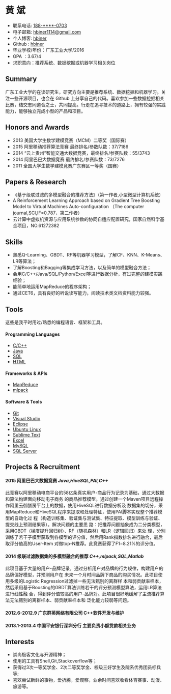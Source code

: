 黄 斌   
======

- 联系电话: [188-****-0703](tel://188-****-0703)
- 电子邮箱: <hbiner1114@gmail.com>
- 个人博客: [hbiner](http://www.cnblogs.com/hbiner/)
- Github : [hbiner](https://github.com/hbiner/)
- 毕业学校/年份：广东工业大学/2016
- GPA ：3.67/4
- 求职意向：推荐系统、数据挖掘或机器学习相关岗位


Summary
-------

广东工业大学的在读研究生，研究方向主要是推荐系统、数据挖掘和机器学习。关注一些开源项目，也会在 Github 上分享自己的代码。喜欢参加一些数据挖掘相关比赛，结交志同道合之士，共同提高。行走在追寻技术的道路上，拥有较强的实践能力，能够独立完成小型的产品和项目。

Honors and Awards
-----------------

- 2013 美国大学生数学建模竞赛（MCM）二等奖（国际赛）
- 2015 阿里移动推荐算法竞赛 最终排名/参数队数：37/7186
- 2014 “云上贵州”智能交通大数据竞赛，最终排名/参赛队数：55/3743
- 2014 阿里巴巴大数据竞赛 最终排名/参赛队数：73/7276 
- 2011 全国大学生数学建模竞赛广东赛区一等奖（国赛）


Papers & Research
------------------
- 《基于级联过滤的多模型融合的推荐方法》（第一作者,小型微型计算机系统）
- A Reinforcement Learning Approach based on Gradient Tree Boosting Model to Virtual Machines Auto-configuration （The computer journal,SCI,IF=0.787，第二作者）
- 云计算中虚拟机资源与应用系统参数的协同自适应配置研究，国家自然科学基金项目，NO.61272382


Skills
---------

- 熟悉Q-Learning、GBDT、RF等机器学习模型，了解CF、KNN、K-Means、LR等算法；
- 了解Boosting和Bagging等集成学习方法，以及简单的模型融合方法；
- 会用C/C++/Java/SQL/Python/Excel等进行数据分析，有过完整的建模实践经验；
- 能简单地运用MapReduce的程序架构；
- 通过CET6，具有良好的听说读写能力，阅读技术类文档资料能力较强。


Tools
------------------
这些是我平时用过/熟悉的编程语言、框架和工具。

#### Programming Languages

- [C/C++]()
- [Java](http://developer.mozilla.org/en/JavaScript)
- [SQL]()
- [HTML]()


#### Frameworks & APIs

- [MapReduce](http://zh.wikipedia.org/wiki/MapReduce)
- [mlpack](http://www.mlpack.org/)


#### Software & Tools

- [Git](http://git-scm.com)
- [Visual Studio]()
- [Eclipse](http://www.eclipse.org/)
- [Ubuntu Linux](http://ubuntu.com)
- [Sublime Text](http://www.sublimetext.com)
- [Excel](http://www.microsoftstore.com.cn/%E7%B1%BB%E5%88%AB/Office/c/office)
- [MySQL](http://mysql.com)
- [SQL Server](http://www.microsoft.com/en-us/server-cloud/products/sql-server/) 


Projects & Recruitment
-------------------------

#### 2015	**阿里巴巴大数据竞赛**	*Java,HiveSQL,PAI,C++*

此竞赛以阿里移动电商平台的58亿条真实用户-商品行为记录为基础，通过大数据和算法构建面向移动电子商务
的商品推荐模型。通过创建一个Maven项目远程操作阿里云御膳房平台上的数据，使用HiveSQL进行数据分析及
数据集的切分，采用MapReduce和HiveSQL程序来提取和处理特征，使用PAI脚本实现整个推荐模型的自动化过
程（构造训练集、验证集与测试集、特征提取、模型训练与验证、提交线上预测结果等）。解决问题的主要思
路：把推荐问题抽象成为二分类模型，采用GBDT（梯度提升回归树）、RF（随机森林）和LR（逻辑回归）来处
理，分别训练了若干子模型获取到各模型的评分值，然后用Rank指数排名进行融合，最后取评分值高的User-Item
对做top-N推荐。此竞赛获得了F1=8.21%的评分值。

#### 2014	**级联过滤数据集的多模型融合的推荐**	*C++,mlpack,SQL,Matlab*

此项目基于大量的用户-品牌记录，通过分析用户对品牌的行为规律，构建用户的品牌偏好模型，并预测用户在
未来一个月时间品牌下商品的购买情况。此项目使用多级的Logistic Regression过滤掉一些无法甄别的离群样
本和弱贡献率样本，然后采用基于Boosting的GBDT算法训练若干的评分预测模型算法，运用LR算法进行线性融
合，得到评分值较高的用户-品牌对。此项目很好地缓解了主流推荐算法无法甄别的离群样本、弱贡献率样本和
泛化能力较弱等问题。

#### 2012.6-2012.9	广东群英网络有限公司	C++软件开发与维护
#### 2013.1-2013.4	中国平安银行深圳分行	主要负责小额贷款相关业务


Interests
---------

- 崇尚极客文化与开源精神；
- 使用的工具有Shell,Git,Stackoverflow等；
- 获得过3次一等奖学金、2次二等奖学金、校级三好学生及院系优秀团员标兵等;
- 喜欢尝试新鲜的事物，爱折腾，爱观察，业余时间喜欢收看体育赛事、动漫、旅游等。

